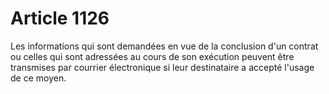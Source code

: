 # Article 1126

Les informations qui sont demandées en vue de la conclusion d'un contrat ou celles qui sont adressées au cours de son exécution peuvent être transmises par courrier électronique si leur destinataire a accepté l'usage de ce moyen.
